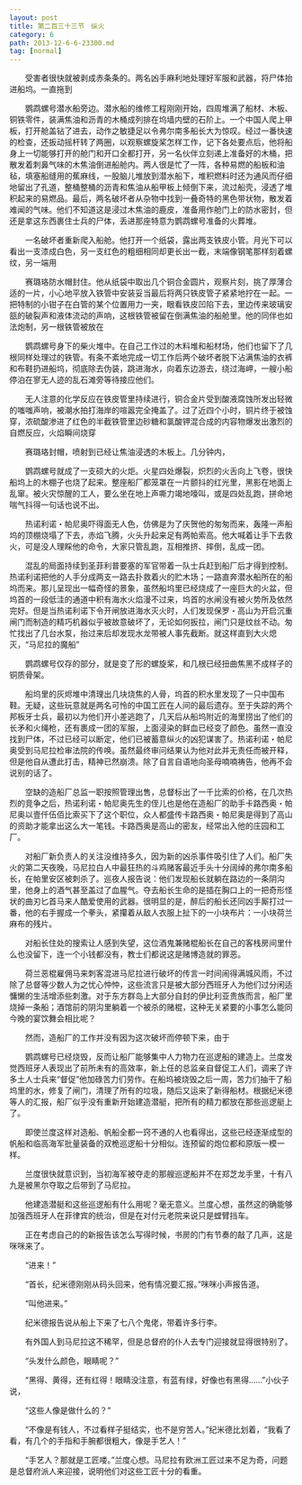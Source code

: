 ```yaml
---
layout: post
title: 第二百三十三节　纵火
category: 6
path: 2013-12-6-6-23300.md
tag: [normal]
---
```


　　受害者很快就被剥成赤条条的。两名凶手麻利地处理好军服和武器，将尸体抬进船坞。一直拖到

　　鹦鹉螺号潜水船旁边。潜水船的维修工程刚刚开始，四周堆满了船材、木板、铜铁零件，装满焦油和沥青的木桶成列排在坞墙内壁的石阶上。一个中国人爬上甲板，打开舱盖钻了进去，动作之敏捷足以令弗尔南多船长大为惊叹。经过一番快速的检查，还扳动摇杆转了两圈，以观察螺旋桨怎样工作，记下各处要点后，他将船身上一切能够打开的舱门和开口全都打开，另一名伙伴立刻递上准备好的木桶，把散发着刺鼻气味的木焦油倒进船舱内。两人很是忙了一阵，各种易燃的船板和油毡，填塞船缝用的蕉麻线，一股脑儿堆放到潜水船下，堆积燃料时还为通风而仔细地留出了孔道，整桶整桶的沥青和焦油从船甲板上倾倒下来，流过船壳，浸透了堆积起来的易燃品。最后，两名破坏者从杂物中找到一叠奇特的黑色带状物，散发着难闻的气味。他们不知道这是浸过木焦油的鹿皮，准备用作舱门上的防水密封，但还是拿这东西裹住士兵的尸体，丢进那座特意为鹦鹉螺号准备的火葬堆。

　　一名破坏者重新爬入船舱。他打开一个纸袋，露出两支铁皮小管。月光下可以看出一支漆成白色，另一支红色的粗细相同却更长出一截，末端像钢笔那样刻着螺纹，另一端用

　　赛璐珞防水帽封住。他从纸袋中取出几个铜合金圆片，观察片刻，挑了厚薄合适的一片，小心地平放入铁管中安装妥当最后将两只铁皮管子紧紧地拧在一起。一把特制的小钳子在白管的某个位置用力一夹，眼看铁皮凹陷下去，里边传来玻璃安瓿的破裂声和液体流动的声响，这根铁管被留在倒满焦油的船舱里。他的同伴也如法炮制，另一根铁管被放在

　　鹦鹉螺号身下的柴火堆中。在自己工作过的木料堆和船材场，他们也留下了几根同样处理过的铁管。有条不紊地完成一切工作后两个破坏者脱下沾满焦油的衣裤和布鞋扔进船坞，彻底除去伪装，跳进海水，向着东边游去，绕过海岬，一艘小船停泊在寥无人迹的乱石滩旁等待接应他们。

　　无人注意的化学反应在铁皮管里持续进行，铜合金片受到酸液腐蚀所发出轻微的嗤嗤声响，被潮水拍打海岸的喧嚣完全掩盖了。过了近四个小时，铜片终于被蚀穿，浓硫酸渗进了红色的半截铁管里边砂糖和氯酸钾混合成的内容物爆发出激烈的自燃反应，火焰瞬间烧穿

　　赛璐珞封帽，喷射到已经让焦油浸透的木板上。几分钟内，

　　鹦鹉螺号就成了一支硕大的火炬。火星四处爆裂，炽烈的火舌向上飞卷，很快船坞上的木棚子也烧了起来。整座船厂都笼罩在一片颤抖的红光里，黑影在地面上乱窜。被火灾惊醒的工人，要么坐在地上声嘶力竭地嚎叫，或是四处乱跑，拼命地喘气抖得一句话也说不出。

　　热诺利诺・帕尼奥吓得面无人色，仿佛是为了庆贺他的匆匆而来，轰隆一声船坞的顶棚烧塌了下去，赤焰飞腾，火头升起来足有两帕索高。他大喊着让手下去救火，可是没人理睬他的命令，大家只管乱跑，互相推挤、摔倒，乱成一团。

　　混乱的局面持续到圣菲利普要塞的军官带着一队士兵赶到船厂后才得到控制。热诺利诺把他的人手分成两支一路去扑救着火的贮木场；一路直奔潜水船所在的船坞而来。那儿呈现出一幅奇怪的景象，虽然船坞里已经烧成了一座巨大的火盆，但坞首的一段低洼的通道中积有海水火焰漫不过来，坞首的水闸没有被火势所及依然完好。但是当热诺利诺下令开闸放进海水灭火时，人们发现保罗・高山为开启沉重闸门而制造的精巧机器似乎被故意破坏了，无论如何扳拉，闸门只是纹丝不动。匆忙找出了几台水泵，抬过来后却发现水龙带被人事先截断。就这样直到大火熄灭，“马尼拉的魔船”

　　鹦鹉螺号仅存的部分，就是变了形的螺旋桨，和几根已经扭曲焦黑不成样子的铜质骨架。

　　船坞里的灰烬堆中清理出几块烧焦的人骨，坞首的积水里发现了一只中国布鞋。无疑，这些玩意就是两名可怜的中国工匠在人间的最后遗存。至于失踪的两个邦板牙士兵，最初以为他们开小差逃跑了，几天后从船坞附近的海里捞出了他们的长矛和火绳枪，还有裹成一团的军服，上面浸染的鲜血已经变了颜色。虽然一直没找到尸体，不过已经可以断定，他们已被蓄意纵火的凶犯谋害了。热诺利诺・帕尼奥受到马尼拉检审法院的传唤。虽然最终审问结果认为他对此并无责任而被开释，但是他自从遭此打击，精神已然崩溃。除了自言自语地向圣母喃喃祷告，他再不会说别的话了。

　　空缺的造船厂总监一职按照管理出售，总督标出了一千比索的价格，在几次热烈的竞争之后，热诺利诺・帕尼奥先生的侄儿也是他在造船厂的助手卡路西奥・帕尼奥以壹仟伍佰比索买下了这个职位，众人都盛传卡路西奥・帕尼奥是得到了高山的资助才能拿出这么大一笔钱。卡路西奥是高山的密友，经常出入他的庄园和工厂。

　　对船厂新负责人的关注没维持多久，因为新的凶杀事件吸引住了人们。船厂失火的第二天夜晚，马尼拉白人中最狂热的斗鸡赌客最近手头十分阔绰的弗尔南多船长，在帕里安区被刺杀了。巡夜人报告说：他们发现船长就躺在路边的一条阴沟里，他身上的酒气甚至盖过了血腥气。夺去船长生命的是插在胸口上的一把奇形怪状的曲刃匕首马来人酷爱使用的武器。很明显的是，醉后的船长还同凶手厮打过一番，他的右手握成一个拳头，紧攥着从敌人衣服上扯下的一小块布片：一小块荷兰麻布的残片。

　　对船长住处的搜索让人感到失望，这位酒鬼兼赌棍船长在自己的客栈房间里什么也没留下，连一个小钱都没有，教士们都说这是赌博造就的罪恶。

　　荷兰恶棍雇佣马来刺客混进马尼拉进行破坏的传言一时间闹得满城风雨，不过除了总督等少数人为之忧心忡忡，这些流言只是被大部分西班牙人为他们过分闲适慵懒的生活增添些刺激。对于东方群岛上大部分自封的伊比利亚贵族而言，船厂里烧掉一条船；酒馆前的阴沟里躺着一个被杀的赌棍，这种无关紧要的小事怎么能同今晚的宴饮舞会相比呢？

　　然而，造船厂的工作并没有因为这次破坏而停顿下来，由于

　　鹦鹉螺号已经烧毁，反而让船厂能够集中人力物力在巡逻船的建造上。兰度发觉西班牙人表现出了前所未有的高效率，新上任的总监亲自督促工人们，调来了许多土人士兵来“督促”他加碌苦力们劳作。在船坞被烧毁之后一周，苦力们抽干了船坞里的水，修复了闸门，清理了所有的垃圾，随后又运来了新得船材。根据纪米德等人的汇报，船厂似乎没有重新开始建造潜艇，把所有的精力都放在那些巡逻艇上了。

　　即使兰度这样对造船、帆船全都一窍不通的人也看得出，这些已经逐渐成型的帆船和临高海军批量装备的双桅巡逻船十分相似。连预留的炮位都和原版一模一样。

　　兰度很快就意识到，当初海军被夺走的那艘巡逻船并不在郑芝龙手里，十有八九是被黑尔夺取之后带到了马尼拉。

　　他建造潜艇和这些巡逻船有什么用呢？毫无意义。兰度心想，虽然这的确能够加强西班牙人在菲律宾的统治，但是在对付元老院来说只是螳臂挡车。

　　正在考虑自己的的新报告该怎么写得时候，书房的门有节奏的敲了几声，这是咪咪来了。

　　“进来！”

　　“首长，纪米德刚刚从码头回来，他有情况要汇报。”咪咪小声报告道。

　　“叫他进来。”

　　纪米德报告说从船上下来了七八个鬼佬，带着许多行李。

　　有外国人到马尼拉这不稀罕，但是总督府的仆人去专门迎接就显得很特别了。

　　“头发什么颜色，眼睛呢？”

　　“黑得、黄得，还有红得！眼睛没注意，有蓝有绿，好像也有黑得……”小伙子说，

　　“这些人像是做什么的？”

　　“不像是有钱人，不过看样子挺结实，也不是穷苦人。”纪米德比划着，“我看了看，有几个的手指和手腕都很粗大，像是手艺人！”

　　“手艺人？那就是工匠喽。”兰度心想。马尼拉有欧洲工匠过来不足为奇，问题是总督府派人来迎接，说明他们对这些工匠十分的看重。
